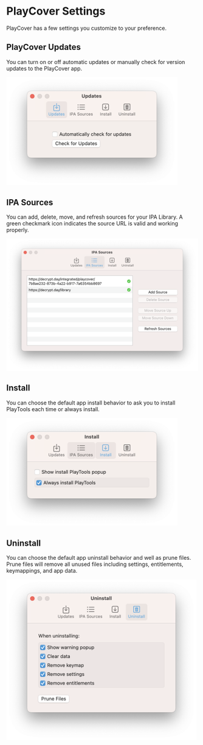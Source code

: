 # PlayCover Settings
PlayCover has a few settings you customize to your preference.

## PlayCover Updates

You can turn on or off automatic updates or manually check for version updates to the PlayCover app.

<img width="450" src="../images/settings_updates.png">

## IPA Sources
You can add, delete, move, and refresh sources for your IPA Library. A green checkmark icon indicates the source URL is valid and working properly. 

<img width="700" src="../images/settings_ipa_sources.png">

## Install 
You can choose the default app install behavior to ask you to install PlayTools each time or always install.

<img width="450" src="../images/settings_install.png">

## Uninstall 
You can choose the default app uninstall behavior and well as prune files. Prune files will remove all unused files including settings, entitlements, keymappings, and app data.

<img width="500" src="../images/settings_uninstall.png">
